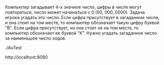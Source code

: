 Компьютер загадывает 4-х значное число, цифры в числе могут повторяться, число может начинаться с 0 (00, 000, 0000). Задача игрока угадать это число. Если цифра присутствует в загаданном числе, и она стоит на том месте, то компьютер обозначает такую цифру буквой "В". Если цифра присутствует, но она стоит не на том месте, то компьютер обозначает ее буквой "K". Нужно угадать загаданное число за наименьшее число ходов.

./AuTest

http://localhost:8080
